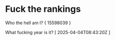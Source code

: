 # Fuck the rankings

Who the hell am I?
{ 15598039 }

What fucking year is it?
[ 2025-04-04T08:43:20Z ]
